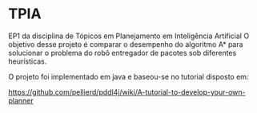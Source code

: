 # TPIA
EP1 da disciplina de Tópicos em Planejamento em Inteligência Artificial
O objetivo desse projeto é comparar o desempenho do algoritmo A* para solucionar o problema do robô entregador de pacotes sob diferentes heurísticas.

O projeto foi implementado em java e baseou-se no tutorial disposto em:

https://github.com/pellierd/pddl4j/wiki/A-tutorial-to-develop-your-own-planner
